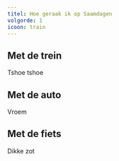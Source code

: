 ```yaml
---
titel: Hoe geraak ik op Saamdagen
volgorde: 1
icoon: train
---
```


## Met de trein

Tshoe tshoe

## Met de auto

Vroem

## Met de fiets

Dikke zot
